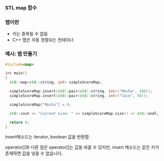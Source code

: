### STL map 함수



### 맵이란
- 키는 중복될 수 없음
- C++ 맵은 자동 정렬되는 컨테이너



### 예시: 맵 만들기
```c++
#include<map>

int main()
{
  std::map<std::string, int> simpleScoreMap;

  simpleScoreMap.insert(std::pair<std::string, int>("Mocha", 100));
  simpleScoreMap.insert(std::pair<std::string, int>("Coco", 50));

  simpleScoreMap["Mocha"] = 0;

  std::cout << "Current size: " << simpleScoreMap.size() << std::endl;

  return 0;
}
```



insert메소드는 iterator, boolean 값을 반환함.

operator[]와 다른 점은 operator[]는 값을 바꿀 수 있지만, insert 메소드는 같은 키가 존재하면 값을 넣을 수 없습니다.



